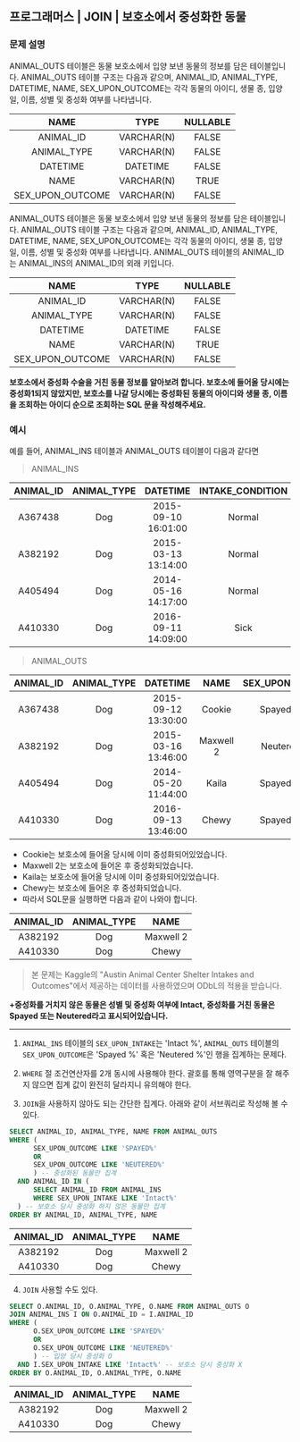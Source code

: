 ## 프로그래머스 | JOIN | 보호소에서 중성화한 동물

### 문제 설명

ANIMAL_OUTS 테이블은 동물 보호소에서 입양 보낸 동물의 정보를 담은 테이블입니다. ANIMAL_OUTS 테이블 구조는 다음과 같으며, ANIMAL_ID, ANIMAL_TYPE, DATETIME, NAME, SEX_UPON_OUTCOME는 각각 동물의 아이디, 생물 종, 입양일, 이름, 성별 및 중성화 여부를 나타냅니다.

|NAME|	TYPE|	NULLABLE
| :--:| :--:| :--:|
|ANIMAL_ID|	VARCHAR(N)|	FALSE|
|ANIMAL_TYPE|	VARCHAR(N)|	FALSE|
|DATETIME|	DATETIME|	FALSE|
|NAME|	VARCHAR(N)|	TRUE|
|SEX_UPON_OUTCOME|	VARCHAR(N)	|FALSE|

ANIMAL_OUTS 테이블은 동물 보호소에서 입양 보낸 동물의 정보를 담은 테이블입니다. ANIMAL_OUTS 테이블 구조는 다음과 같으며, ANIMAL_ID, ANIMAL_TYPE, DATETIME, NAME, SEX_UPON_OUTCOME는 각각 동물의 아이디, 생물 종, 입양일, 이름, 성별 및 중성화 여부를 나타냅니다. ANIMAL_OUTS 테이블의 ANIMAL_ID는 ANIMAL_INS의 ANIMAL_ID의 외래 키입니다.

|NAME|	TYPE|	NULLABLE|
|:--:|:--:|:--:|
|ANIMAL_ID|	VARCHAR(N)|	FALSE|
|ANIMAL_TYPE|	VARCHAR(N)|	FALSE|
|DATETIME|	DATETIME|	FALSE|
|NAME	|VARCHAR(N)|	TRUE|
|SEX_UPON_OUTCOME	|VARCHAR(N)	|FALSE|

**보호소에서 중성화 수술을 거친 동물 정보를 알아보려 합니다. 보호소에 들어올 당시에는 중성화1되지 않았지만, 보호소를 나갈 당시에는 중성화된 동물의 아이디와 생물 종, 이름을 조회하는 아이디 순으로 조회하는 SQL 문을 작성해주세요.**

### 예시
예를 들어, ANIMAL_INS 테이블과 ANIMAL_OUTS 테이블이 다음과 같다면

> ANIMAL_INS

|ANIMAL_ID|	ANIMAL_TYPE	|DATETIME	|INTAKE_CONDITION	|NAME	|SEX_UPON_INTAKE|
|:--:|:--:|:--:|:--:|:--:|:--:|
|A367438|	Dog|	2015-09-10 16:01:00	|Normal	|Cookie	|Spayed Female|
|A382192|	Dog|	2015-03-13 13:14:00	|Normal	|Maxwell |2	|Intact Male|
|A405494|	Dog|	2014-05-16 14:17:00	|Normal	|Kaila	|Spayed Female|
|A410330|	Dog|	2016-09-11 14:09:00	|Sick	|Chewy	|Intact Female|

> ANIMAL_OUTS

|ANIMAL_ID|	ANIMAL_TYPE|	DATETIME	|NAME	|SEX_UPON_OUTCOME|
|:--:|:--:|:--:|:--:|:--:|
|A367438|	Dog|	2015-09-12 13:30:00	|Cookie	|Spayed Female|
|A382192|	Dog|	2015-03-16 13:46:00	|Maxwell 2	|Neutered Male|
|A405494|	Dog|	2014-05-20 11:44:00	|Kaila	|Spayed Female|
|A410330|	Dog|	2016-09-13 13:46:00	|Chewy	|Spayed Female|

- Cookie는 보호소에 들어올 당시에 이미 중성화되어있었습니다.
- Maxwell 2는 보호소에 들어온 후 중성화되었습니다.
- Kaila는 보호소에 들어올 당시에 이미 중성화되어있었습니다.
- Chewy는 보호소에 들어온 후 중성화되었습니다.
- 따라서 SQL문을 실행하면 다음과 같이 나와야 합니다.

|ANIMAL_ID|	ANIMAL_TYPE|	NAME|
|:--:|:--:|:--:|
|A382192|	Dog|	Maxwell 2|
|A410330|	Dog|	Chewy|

> 본 문제는 Kaggle의 "Austin Animal Center Shelter Intakes and Outcomes"에서 제공하는 데이터를 사용하였으며 ODbL의 적용을 받습니다.

**+중성화를 거치지 않은 동물은 성별 및 중성화 여부에 Intact, 중성화를 거친 동물은 Spayed 또는 Neutered라고 표시되어있습니다.**

---
1. `ANIMAL_INS` 테이블의 `SEX_UPON_INTAKE`는 'Intact %', `ANIMAL_OUTS` 테이블의 `SEX_UPON_OUTCOME`은 'Spayed %' 혹은 'Neutered %'인 행을 집계하는 문제다.

2. `WHERE` 절 조건연산자를 2개 동시에 사용해야 한다. 괄호를 통해 영역구분을 잘 해주지 않으면 집계 값이 완전히 달라지니 유의해야 한다.

3. `JOIN`을 사용하지 않아도 되는 간단한 집계다. 아래와 같이 서브쿼리로 작성해 볼 수 있다.

```SQL
SELECT ANIMAL_ID, ANIMAL_TYPE, NAME FROM ANIMAL_OUTS
WHERE (
      SEX_UPON_OUTCOME LIKE 'SPAYED%'
      OR 
      SEX_UPON_OUTCOME LIKE 'NEUTERED%'
      ) -- 중성화된 동물만 집계
  AND ANIMAL_ID IN ( 
      SELECT ANIMAL_ID FROM ANIMAL_INS 
      WHERE SEX_UPON_INTAKE LIKE 'Intact%'
  ) -- 보호소 당시 중성화 하지 않은 동물만 집계
ORDER BY ANIMAL_ID, ANIMAL_TYPE, NAME
```

|ANIMAL_ID	|ANIMAL_TYPE|	NAME|
|:--:|:--:|:--:|
|A382192	|Dog	|Maxwell 2|
|A410330	|Dog	|Chewy|

4. `JOIN` 사용할 수도 있다.

```SQL
SELECT O.ANIMAL_ID, O.ANIMAL_TYPE, O.NAME FROM ANIMAL_OUTS O
JOIN ANIMAL_INS I ON O.ANIMAL_ID = I.ANIMAL_ID
WHERE (
      O.SEX_UPON_OUTCOME LIKE 'SPAYED%'
      OR 
      O.SEX_UPON_OUTCOME LIKE 'NEUTERED%'
      ) -- 입양 당시 중성화 O
  AND I.SEX_UPON_INTAKE LIKE 'Intact%' -- 보호소 당시 중성화 X
ORDER BY O.ANIMAL_ID, O.ANIMAL_TYPE, O.NAME
```

|ANIMAL_ID	|ANIMAL_TYPE|	NAME|
|:--:|:--:|:--:|
|A382192	|Dog	|Maxwell 2|
|A410330	|Dog	|Chewy|
